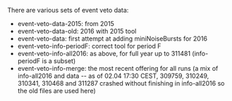 
There are various sets of event veto data:
* event-veto-data-2015: from 2015
* event-veto-data-old: 2016 with 2015 tool
* event-veto-data: first attempt at adding miniNoiseBursts for 2016
* event-veto-info-periodF: correct tool for period F
* event-veto-info-all2016: as above, for full year up to 311481 (info-periodF is a subset)
* event-veto-info-merge: the most recent offering for all runs (a mix of info-all2016 and data -- as of 02.04 17:30 CEST, 309759, 310249, 310341, 310468 and 311287 crashed without finishing in info-all2016 so the old files are used here)